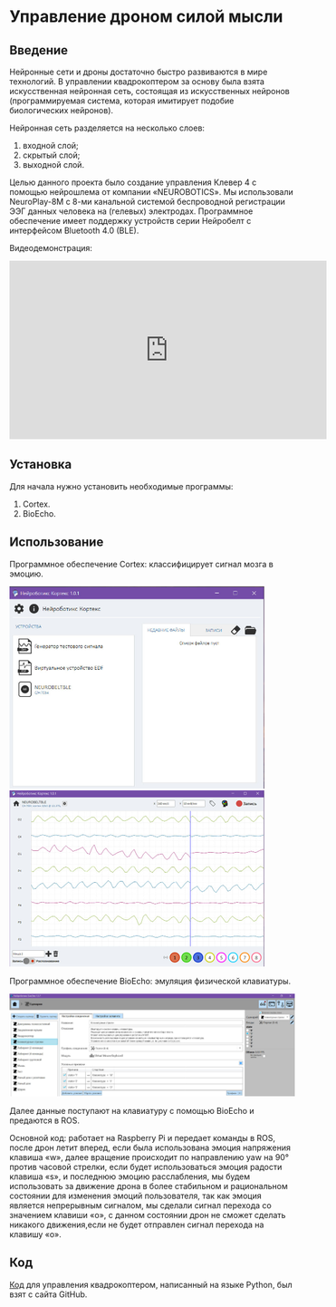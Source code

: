 # Управление дроном силой мысли

## Введение

Нейронные сети и дроны достаточно быстро развиваются в мире технологий. В управлении квадрокоптером за основу была взята искусственная нейронная сеть, состоящая из искусственных нейронов (программируемая система, которая имитирует подобие биологических нейронов).

Нейронная сеть разделяется на несколько слоев:

1. входной слой;
2. скрытый слой;
3. выходной слой.

Целью данного проекта было создание управления Клевер 4 с помощью нейрошлема от компании «NEUROBOTICS». Мы использовали NeuroPlay-8M с 8-ми канальной системой беспроводной регистрации ЭЭГ данных человека на (гелевых) электродах. Программное обеспечение имеет поддержку устройств серии Нейробелт с интерфейсом Bluetooth 4.0 (BLE).

Видеодемонстрация:

<iframe width="560" height="315" src="https://www.youtube.com/embed/uLR5NNcekfA" frameborder="0" allow="accelerometer; autoplay; encrypted-media; gyroscope; picture-in-picture" allowfullscreen></iframe>

## Установка

Для начала нужно установить необходимые программы:

1. Cortex.
2. BioEcho.

## Использование

Программное обеспечение Cortex: классифицирует сигнал мозга в эмоцию.

<img src="../assets/Cortex1.jpg" width="450">

<img src="../assets/Cortex 2.jpg" width="450">

Программное обеспечение BioEcho: эмуляция физической клавиатуры.

<img src="../assets/BioEcho.jpg">

Далее данные поступают на клавиатуру с помощью BioEcho и предаются в ROS.

Основной код: работает на Raspberry Pi и передает команды в ROS, после дрон летит вперед, если была использована эмоция напряжения клавиша «w», далее вращение происходит по направлению yaw на 90° против часовой стрелки, если будет использоваться эмоция радости клавиша «s», и последнюю эмоцию расслабления, мы будем использовать за движение дрона в более стабильном и рациональном состоянии для изменения эмоций пользователя, так как эмоция является непрерывным сигналом, мы сделали сигнал перехода со значением клавиши «o», с данном состоянии дрон не сможет сделать никакого движения,если не будет отправлен сигнал перехода на клавишу «o».

## Код

[Код]( https://github.com/hany606/COEX-Internship19/tree/master/projects/NeuroHelmet) для управления квадрокоптером, написанный на языке Python, был взят с сайта GitHub.
